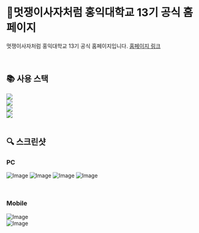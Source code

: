 # 🦁멋쟁이사자처럼 홍익대학교 13기 공식 홈페이지
멋쟁이사자처럼 홍익대학교 13기 공식 홈페이지입니다.
[홈페이지 링크](https://www.likelionhongik.com/)

<br/>

## 📚 사용 스택
<div align="left">
  <img src="https://img.shields.io/badge/React-61DAFB?style=for-the-badge&logo=React&logoColor=white"> <br>
  <img src="https://img.shields.io/badge/Typescript-3178C6?style=flat-square&logo=Typescript&logoColor=white"/> <br>
  <img src="https://img.shields.io/badge/tailwindcss-%2338B2AC.svg?style=flat-square&logo=tailwind-css&logoColor=white"/> <br>
  <img src="https://img.shields.io/badge/Vercel-000000?style=flat-square&logo=Vercel&logoColor=white"/>
</div>

<br/>

## 🔍 스크린샷

### PC

![Image](https://github.com/user-attachments/assets/d2a20b2b-1fbe-4289-9f9c-f06e4cddb59f)
![Image](https://github.com/user-attachments/assets/c2f30edd-63a7-4dab-a5a9-625c2d784c04)
![Image](https://github.com/user-attachments/assets/3e1789ed-219e-4bd6-8351-26f27665970f)
![Image](https://github.com/user-attachments/assets/33e078e2-3746-4c81-b477-4115f1fa110c)

<br>

### Mobile
![Image](https://github.com/user-attachments/assets/1a6b32c2-dd90-47cd-b053-b43b2d350c96) <br>
![Image](https://github.com/user-attachments/assets/91b2c55e-900c-48d8-bc55-7f1ff08850e7)

